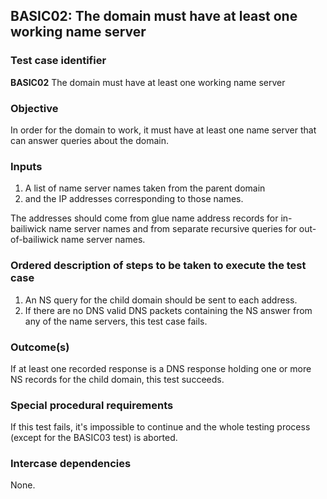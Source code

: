 ## BASIC02: The domain must have at least one working name server

### Test case identifier
**BASIC02** The domain must have at least one working name server

### Objective

In order for the domain to work, it must have at least one name server that
can answer queries about the domain. 

### Inputs

1. A list of name server names taken from the parent domain
2. and the IP addresses corresponding to those names.

The addresses should come from glue name address records for in-bailiwick
name server names and from separate recursive queries for out-of-bailiwick
name server names.

### Ordered description of steps to be taken to execute the test case

1. An NS query for the child domain should be sent to each address.
2. If there are no DNS valid DNS packets containing the NS answer from any
   of the name servers, this test case fails.

### Outcome(s)

If at least one recorded response is a DNS response holding one or more NS
records for the child domain, this test succeeds.

### Special procedural requirements

If this test fails, it's impossible to continue and the whole testing
process (except for the BASIC03 test) is aborted.

### Intercase dependencies

None.
